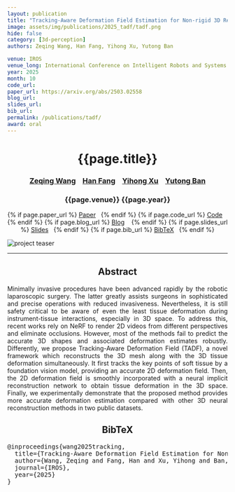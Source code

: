 ```yaml
---
layout: publication
title: "Tracking-Aware Deformation Field Estimation for Non-rigid 3D Reconstruction in Robotic Surgeries" 
image: assets/img/publications/2025_tadf/tadf.png
hide: false
category: [3d-perception]
authors: Zeqing Wang, Han Fang, Yihong Xu, Yutong Ban

venue: IROS
venue_long: International Conference on Intelligent Robots and Systems
year: 2025
month: 10
code_url: 
paper_url: https://arxiv.org/abs/2503.02558
blog_url: 
slides_url: 
bib_url: 
permalink: /publications/tadf/
award: oral
---
```


<h1 align="center"> {{page.title}} </h1>
<!-- Simple call of authors -->
<!-- <h3 align="center"> {{page.authors}} </h3> -->
<!-- Alternatively you can add links to author pages -->
<h3 align="center"> <a href="https://www.ji.sjtu.edu.cn/about/faculty-staff/faculty-directory/faculty-detail/75745/">Zeqing Wang</a> &nbsp;&nbsp; <a href="https://www.ji.sjtu.edu.cn/about/faculty-staff/faculty-directory/faculty-detail/75745/">Han Fang</a> &nbsp;&nbsp; <a href="https://scholar.google.fr/citations?user=vMLRRVkAAAAJ">Yihong Xu</a> &nbsp;&nbsp; <a href="https://scholar.google.fr/citations?user=4EXokwkAAAAJ&hl=en">Yutong Ban</a></h3>


<h3 align="center"> {{page.venue}} {{page.year}} </h3>

<div align="center">
  <p>
    {% if page.paper_url %}
    <a href="{{ page.paper_url }}"><i class="far fa-file-pdf"></i> Paper</a>&nbsp;&nbsp;
    {% endif %}
    {% if page.code_url %}
    <a href="{{ page.code_url }}"><i class="fab fa-github"></i> Code</a> &nbsp;&nbsp;
    {% endif %}
    {% if page.blog_url %}
    <a href="{{ page.blog_url }}"><i class="fab fa-blogger"></i> Blog</a> &nbsp;&nbsp;
    {% endif %}
    {% if page.slides_url %}
    <a href="{{ page.slides_url }}"><i class="far fa-file-pdf"></i> Slides</a>&nbsp;&nbsp;
    {% endif %}
    {% if page.bib_url %}
    <a href="{{ page.bib_url}}"><i class="far fa-file-alt"></i> BibTeX</a>&nbsp;&nbsp;
    {% endif %}
  </p>
</div>


<div class="publication-teaser">
    <img src="../../{{ page.image }}" alt="project teaser"/>
</div>


<hr>

<h2  align="center">Abstract</h2>

<p align="justify">Minimally invasive procedures have been advanced rapidly by the robotic laparoscopic surgery. The latter greatly assists surgeons in sophisticated and precise operations with reduced invasiveness. Nevertheless, it is still safety critical to be aware of even the least tissue deformation during instrument-tissue interactions, especially in 3D space. To address this, recent works rely on NeRF to render 2D videos from different perspectives and eliminate occlusions. However, most of the methods fail to predict the accurate 3D shapes and associated deformation estimates robustly. Differently, we propose Tracking-Aware Deformation Field (TADF), a novel framework which reconstructs the 3D mesh along with the 3D tissue deformation simultaneously. It first tracks the key points of soft tissue by a foundation vision model, providing an accurate 2D deformation field. Then, the 2D deformation field is smoothly incorporated with a neural implicit reconstruction network to obtain tissue deformation in the 3D space. Finally, we experimentally demonstrate that the proposed method provides more accurate deformation estimation compared with other 3D neural reconstruction methods in two public datasets.</p>


<h2  align="center">BibTeX</h2>
<left>
  <pre class="bibtex-box">
@inproceedings{wang2025tracking,
  title={Tracking-Aware Deformation Field Estimation for Non-rigid 3D Reconstruction in Robotic Surgeries},
  author={Wang, Zeqing and Fang, Han and Xu, Yihong and Ban, Yutong},
  journal={IROS},
  year={2025}
}
</pre>
</left>

<br>
